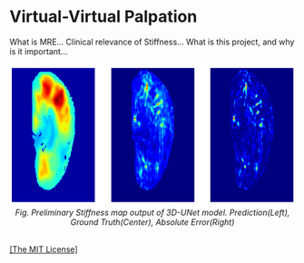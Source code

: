 <h1>Virtual-Virtual Palpation</h1>
<p>What is MRE... Clinical relevance of Stiffness... What is this project, and why is it important...</p>

<p align="center">
    <img height="250" src="https://github.com/AgamChopra/virtual-virtual-palpation/blob/main/assets/unet_run1_1000eps_1e-4_12-04-2023/Figure%202023-12-04%20133438%20(13).png">
    <br><i>Fig. Preliminary Stiffness map output of 3D-UNet model. Prediction(Left), Ground Truth(Center), Absolute Error(Right)</i><br><br>
</p>

<p><a href="https://raw.githubusercontent.com/AgamChopra/virtual-virtual-palpation/main/LICENSE" target="blank">[The MIT License]</a></p>
